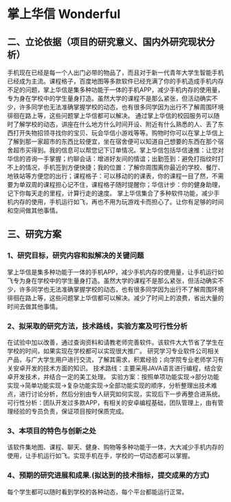 # 掌上华信 Wonderful

## 二、立论依据（项目的研究意义、国内外研究现状分析）

  手机现在已经是每一个人出门必带的物品了，而且对于新一代青年大学生智能手机已经成为主流。课程格子，百度地图等多款软件已经充满了你的手机造成手机内存不足的问题，掌上华信是集多种功能于一体的手机APP，减少手机内存的使用量，专为身在学校中的学生量身打造。虽然大学的课程不是那么紧张，但活动确实不少，许多同学也无法准确掌握学校的动态，也有很多同学因为出行不了解周围环境徘徊在路上等，这些问题掌上华信都可以解决。
  通过掌上华信的校园服务可以随时了解学校的动态，讲座在什么地方什么时间开设、附近有什么熟悉的人、丢了东西打开失物招领寻找你的宝贝、玩会华信小游戏等等。购物时你可以在掌上华信上了解到那一家超市的东西比较便宜，坐在宿舍便可以知道自己想要的东西在那个宿舍超市买得到。我的信息可以帮您记下订单情况。掌上华信包括华信速推：让您对华信的咨询一手掌握；约聊会话：增进好友间的情谊；出勤签到：避免打指纹时打不上的情况，手机签到方便快捷；我的位置：了解你周围离你最近的学校、餐厅、地铁站等方便您的出行；课程格子：可以移动的的课表，你的课程一目了然，不需要为单双周的课程担心记不住，课程格子随时提醒你；华信计步：你的健身助理，记下你每天走的里程，计算行走的速度。
  掌上华信集合了多种软件功能，减少手机内存的使用，手机运行如飞，再也不用为玩游戏卡而担心了。让你有足够的时间和空间做其他事情。

## 三、研究方案

### 1、研究目标，研究内容和拟解决的关键问题

  掌上华信是集多种功能于一体的手机APP，减少手机内存的使用量，让手机运行如飞专为身在学校中的学生量身打造。虽然大学的课程不是那么紧张，但活动确实不少，许多同学也无法准确掌握学校的动态，也有很多同学因为出行不了解周围环境徘徊在路上等，这些问题掌上华信都可以解决。减少了时间上的浪费，省出大量的时间去做其他事情。

### 2、拟采取的研究方法，技术路线，实验方案及可行性分析

  在试验中加以改善，通过查询资料和请教老师完善软件。该软件大大节省了学生在学校的时间，如果实现在学校都可以实现很大推广。
  研究学习专业软件公司相关产品，与广大学生用户进行交流，了解其需求，积累经验；向学院专业老师学习有关安卓开发的技术方面的知识。
  技术路线：主要采用JAVA语言进行编程，结合安卓开发技术，并结合一定的美工处理。
  实验方案：按照单项功能实现->部分功能实现->简单功能实现->复杂功能实现->全部功能实现的顺序，分析整理出技术难点，进行讨论分析，然后分别由专人研究如何实现，实现后下一步再整合进系统。
  可行性分析：团队开发过多款APP，有相关的安卓编程基础，团队管理上，由有管理经验的专员负责，保证项目按时保质完成。
  
### 3、本项目的特色与创新之处

  该软件集地图、课程、聊天、健身、购物等多种功能于一体，大大减少手机内存的使用，让手机运行如飞。实现手机在手，学校的一切动态都可以掌握。
  
### 4、预期的研究进展和成果.(拟达到的技术指标，提交成果的方式)

  每个学生都可以随时看到学校的各种动态，每个平台都能运行正常。
